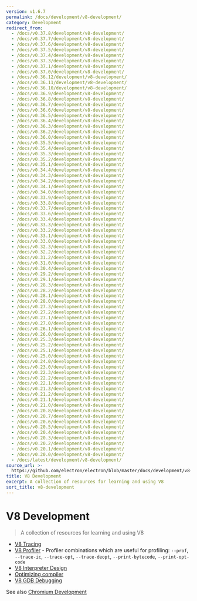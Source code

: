```yaml
---
version: v1.6.7
permalink: /docs/development/v8-development/
category: Development
redirect_from:
  - /docs/v0.37.8/development/v8-development/
  - /docs/v0.37.7/development/v8-development/
  - /docs/v0.37.6/development/v8-development/
  - /docs/v0.37.5/development/v8-development/
  - /docs/v0.37.4/development/v8-development/
  - /docs/v0.37.3/development/v8-development/
  - /docs/v0.37.1/development/v8-development/
  - /docs/v0.37.0/development/v8-development/
  - /docs/v0.36.12/development/v8-development/
  - /docs/v0.36.11/development/v8-development/
  - /docs/v0.36.10/development/v8-development/
  - /docs/v0.36.9/development/v8-development/
  - /docs/v0.36.8/development/v8-development/
  - /docs/v0.36.7/development/v8-development/
  - /docs/v0.36.6/development/v8-development/
  - /docs/v0.36.5/development/v8-development/
  - /docs/v0.36.4/development/v8-development/
  - /docs/v0.36.3/development/v8-development/
  - /docs/v0.36.2/development/v8-development/
  - /docs/v0.36.0/development/v8-development/
  - /docs/v0.35.5/development/v8-development/
  - /docs/v0.35.4/development/v8-development/
  - /docs/v0.35.3/development/v8-development/
  - /docs/v0.35.2/development/v8-development/
  - /docs/v0.35.1/development/v8-development/
  - /docs/v0.34.4/development/v8-development/
  - /docs/v0.34.3/development/v8-development/
  - /docs/v0.34.2/development/v8-development/
  - /docs/v0.34.1/development/v8-development/
  - /docs/v0.34.0/development/v8-development/
  - /docs/v0.33.9/development/v8-development/
  - /docs/v0.33.8/development/v8-development/
  - /docs/v0.33.7/development/v8-development/
  - /docs/v0.33.6/development/v8-development/
  - /docs/v0.33.4/development/v8-development/
  - /docs/v0.33.3/development/v8-development/
  - /docs/v0.33.2/development/v8-development/
  - /docs/v0.33.1/development/v8-development/
  - /docs/v0.33.0/development/v8-development/
  - /docs/v0.32.3/development/v8-development/
  - /docs/v0.32.2/development/v8-development/
  - /docs/v0.31.2/development/v8-development/
  - /docs/v0.31.0/development/v8-development/
  - /docs/v0.30.4/development/v8-development/
  - /docs/v0.29.2/development/v8-development/
  - /docs/v0.29.1/development/v8-development/
  - /docs/v0.28.3/development/v8-development/
  - /docs/v0.28.2/development/v8-development/
  - /docs/v0.28.1/development/v8-development/
  - /docs/v0.28.0/development/v8-development/
  - /docs/v0.27.3/development/v8-development/
  - /docs/v0.27.2/development/v8-development/
  - /docs/v0.27.1/development/v8-development/
  - /docs/v0.27.0/development/v8-development/
  - /docs/v0.26.1/development/v8-development/
  - /docs/v0.26.0/development/v8-development/
  - /docs/v0.25.3/development/v8-development/
  - /docs/v0.25.2/development/v8-development/
  - /docs/v0.25.1/development/v8-development/
  - /docs/v0.25.0/development/v8-development/
  - /docs/v0.24.0/development/v8-development/
  - /docs/v0.23.0/development/v8-development/
  - /docs/v0.22.3/development/v8-development/
  - /docs/v0.22.2/development/v8-development/
  - /docs/v0.22.1/development/v8-development/
  - /docs/v0.21.3/development/v8-development/
  - /docs/v0.21.2/development/v8-development/
  - /docs/v0.21.1/development/v8-development/
  - /docs/v0.21.0/development/v8-development/
  - /docs/v0.20.8/development/v8-development/
  - /docs/v0.20.7/development/v8-development/
  - /docs/v0.20.6/development/v8-development/
  - /docs/v0.20.5/development/v8-development/
  - /docs/v0.20.4/development/v8-development/
  - /docs/v0.20.3/development/v8-development/
  - /docs/v0.20.2/development/v8-development/
  - /docs/v0.20.1/development/v8-development/
  - /docs/v0.20.0/development/v8-development/
  - /docs/latest/development/v8-development/
source_url: >-
  https://github.com/electron/electron/blob/master/docs/development/v8-development.md
title: V8 Development
excerpt: A collection of resources for learning and using V8
sort_title: v8-development
---
```




<!--


                                      ::::
                                    :o+//+o:
                                    +o    oo-
                                    :o+//oo/+o/
                                      -::-   -oo:
                                               /s/
                      -::::::::-                :s/  :::--
                  :+oo+////////+:        -:/+oo/ :s:-///++oo+:
                /o+:                -/+oo+/:-     +o-      -:+o:
               /s:              -:+o+/:           -o+         :s/
              -s/            -/oo/:                /s-         +s-
              -s/         -/oo/-                   -s/         /s-
               oo       :+o/-                       oo         oo
               -s/    :oo/                          /s-       /s-
                :s/ :oo:              -::-          /s-      /s:
                  -+o/               /ssss/         :s:    -+o-
                 :o+--               /ssss/         :s:   :o+-
                :s/  +o:              -::-          /s-   --
               -s/    :+o/-                         /s-
               oo       -+o+-                       oo
              -s/         -/oo/-                   -s/
             -+soo+:         -/oo/:                /s-      /oooo+-
             o+   :s:           -:+o+/:-          -o+      /s:  -oo
             oo:--/s:       ::      -:+oo+/:-     -/-      /s/--:o+
              :+++/-        :s:          -:/+ooo++//////++oo//+o+:
                             /s:                --::::::--
                              /s/              /s-
                               :oo:          :oo:
                                 /oo/-    -/oo/
                                   -/+oooo+/-





                   _______  _______  _______  _______  __
                  |       ||       ||       ||       ||  |
                  |  _____||_     _||   _   ||    _  ||  |
                  | |_____   |   |  |  | |  ||   |_| ||  |
                  |_____  |  |   |  |  |_|  ||    ___||__|
                   _____| |  |   |  |       ||   |     __
                  |_______|  |___|  |_______||___|    |__|


    This file is generated automatically, so it should not be edited.

    To make changes, head over to the electron/electron repository:

    https://github.com/electron/electron/blob/master/docs/development/v8-development.md

    Thanks!

-->
# V8 Development

> A collection of resources for learning and using V8

*   [V8 Tracing](https://github.com/v8/v8/wiki/Tracing-V8)
*   [V8 Profiler](https://github.com/v8/v8/wiki/V8-Profiler) - Profiler combinations which are useful for profiling: `--prof`, `--trace-ic`, `--trace-opt`, `--trace-deopt`, `--print-bytecode`, `--print-opt-code`
*   [V8 Interpreter Design](https://docs.google.com/document/d/11T2CRex9hXxoJwbYqVQ32yIPMh0uouUZLdyrtmMoL44/edit?ts=56f27d9d#heading=h.6jz9dj3bnr8t)
*   [Optimizing compiler](https://github.com/v8/v8/wiki/TurboFan)
*   [V8 GDB Debugging](https://github.com/v8/v8/wiki/GDB-JIT-Interface)

See also [Chromium Development]({{site.baseurl}}/docs/development/chromium-development)
